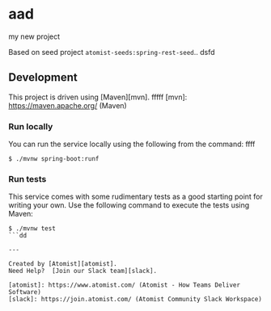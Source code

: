 # aad
my new project

Based on seed project `atomist-seeds:spring-rest-seed`..
dsfd
## Development

This project is driven using [Maven][mvn].
fffff
[mvn]: https://maven.apache.org/ (Maven)

### Run locally

You can run the service locally using the following from the command:
ffff
```
$ ./mvnw spring-boot:runf
```

### Run tests

This service comes with some rudimentary tests as a good starting
point for writing your own.  Use the following command to execute the
tests using Maven:

```
$ ./mvnw test
```dd

---

Created by [Atomist][atomist].
Need Help?  [Join our Slack team][slack].

[atomist]: https://www.atomist.com/ (Atomist - How Teams Deliver Software)
[slack]: https://join.atomist.com/ (Atomist Community Slack Workspace)
